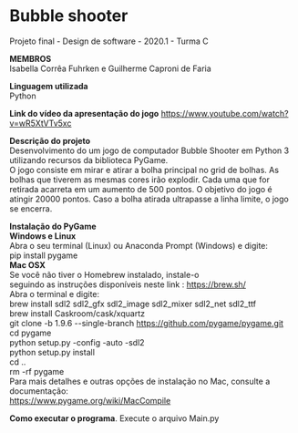 # Bubble shooter

Projeto final - Design de software - 2020.1 - Turma C

**MEMBROS**  
Isabella Corrêa Fuhrken e Guilherme Caproni de Faria

**Linguagem utilizada**  
Python

**Link do vídeo da apresentação do jogo**
https://www.youtube.com/watch?v=wR5XtVTv5xc

**Descrição do projeto**  
Desenvolvimento do um jogo de computador Bubble Shooter em Python 3 utilizando recursos da biblioteca PyGame.  
O jogo consiste em mirar e atirar a bolha principal no grid de bolhas. As bolhas que tiverem as mesmas cores irão explodir. Cada uma que for retirada acarreta em um aumento de 500 pontos. O objetivo do jogo é atingir 20000 pontos. Caso a bolha atirada ultrapasse a linha limite, o jogo se encerra.

**Instalação do PyGame**  
**Windows e Linux**  
Abra o seu terminal (Linux) ou Anaconda Prompt (Windows) e digite:  
pip install pygame  
**Mac OSX**  
Se você não tiver o Homebrew instalado, instale-o  
seguindo as instruções disponíveis neste link : https://brew.sh/  
Abra o terminal e digite:  
brew install sdl2 sdl2_gfx sdl2_image sdl2_mixer sdl2_net sdl2_ttf  
brew install Caskroom/cask/xquartz  
git clone -b 1.9.6 --single-branch https://github.com/pygame/pygame.git  
cd pygame  
python setup.py -config -auto -sdl2  
python setup.py install  
cd ..  
rm -rf pygame  
Para mais detalhes e outras opções de instalação no Mac, consulte a documentação:   
https://www.pygame.org/wiki/MacCompile

**Como executar o programa**. 
Execute o arquivo Main.py
